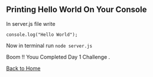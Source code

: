 
## Printing Hello World On Your Console


In server.js file write 

```
console.log("Hello World");
```

Now in terminal run  `node server.js`



Boom !! Youu Completed Day 1 Challenge .

[Back to Home](../README.md)